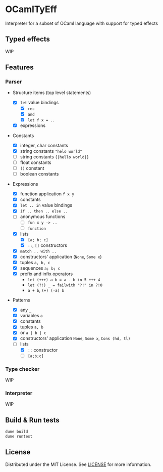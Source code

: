 # OCamlTyEff

Interpreter for a subset of OCaml language with support for typed effects

## Typed effects

WIP

## Features

### Parser

-   Structure items (top level statements)

    -   [x] `let` value bindings
        -   [x] `rec`
        -   [x] `and`
        -   [x] `let f x = ..`
    -   [x] expressions

-   Constants

    -   [x] integer, char constants
    -   [x] string constants `"helo world"`
    -   [ ] string constants `{|hello world|}`
    -   [ ] float constants
    -   [ ] `()` constant
    -   [ ] boolean constants

-   Expressions

    -   [x] function application `f x y`
    -   [x] constants
    -   [x] `let .. in` value bindings
    -   [x] `if .. then .. else ..`
    -   [ ] anonymous functions
        -   [ ] `fun x y -> ..`
        -   [ ] `function`
    -   [x] lists
        -   [x] `[a; b; c]`
        -   [x] `::`, `[]` constructors
    -   [x] `match .. with ..`
    -   [x] constructors' application (`None`, `Some x`)
    -   [x] tuples `a, b, c`
    -   [x] sequences `a; b; c`
    -   [x] prefix and infix operators
        -   `let (+++) a b = a - b in 5 +++ 4`
        -   `let (?!) _ = failwith "?!" in ?!0`
        -   `a + b`, `(+) (-a) b`

-   Patterns
    -   [x] any `_`
    -   [x] variables `a`
    -   [x] constants
    -   [x] tuples `a, b`
    -   [x] or `a | b | c`
    -   [x] constructors' application `None`, `Some x`, `Cons (hd, tl)`
    -   [ ] lists
        -   [x] `::` constructor
        -   [ ] `[a;b;c]`

### Type checker

WIP

### Interpreter

WIP

## Build & Run tests

```bash
dune build
dune runtest
```

## License

Distributed under the MIT License. See [LICENSE](LICENSE) for more information.
